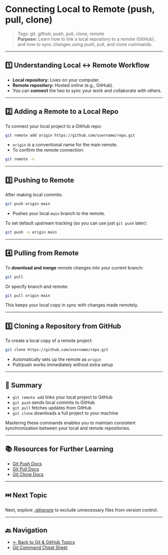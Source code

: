 # Connecting Local to Remote (push, pull, clone)

> Tags: git, github, push, pull, clone, remote  
> **Purpose:** Learn how to link a local repository to a remote (GitHub), and how to sync changes using push, pull, and clone commands.

---

## 1️⃣ Understanding Local ↔ Remote Workflow

- **Local repository:** Lives on your computer.  
- **Remote repository:** Hosted online (e.g., GitHub).  
- You can **connect** the two to sync your work and collaborate with others.

---

## 2️⃣ Adding a Remote to a Local Repo

To connect your local project to a GitHub repo:

```bash
git remote add origin https://github.com/username/repo.git
```

- `origin` is a conventional name for the main remote.
- To confirm the remote connection:

```bash
git remote -v
```

---

## 3️⃣ Pushing to Remote

After making local commits:

```bash
git push origin main
```

- Pushes your local `main` branch to the remote.

To set default upstream tracking (so you can use just `git push` later):

```bash
git push -u origin main
```

---

## 4️⃣ Pulling from Remote

To **download and merge** remote changes into your current branch:

```bash
git pull
```

Or specify branch and remote:

```bash
git pull origin main
```

This keeps your local copy in sync with changes made remotely.

---

## 5️⃣ Cloning a Repository from GitHub

To create a local copy of a remote project:

```bash
git clone https://github.com/username/repo.git
```

- Automatically sets up the remote as `origin`  
- Pull/push works immediately without extra setup

---

## 🧾 Summary

- `git remote add` links your local project to GitHub  
- `git push` sends local commits to GitHub  
- `git pull` fetches updates from GitHub  
- `git clone` downloads a full project to your machine  

Mastering these commands enables you to maintain consistent synchronization between your local and remote repositories.

---

## 📚 Resources for Further Learning

- [Git Push Docs](https://git-scm.com/docs/git-push)  
- [Git Pull Docs](https://git-scm.com/docs/git-pull)  
- [Git Clone Docs](https://git-scm.com/docs/git-clone)

---

## ⏭️ Next Topic

Next, explore [.gitignore](16-gitignore.md) to exclude unnecessary files from version control.

---

## 🔙 Navigation

- [← Back to Git & GitHub Topics](README.md)  
- [Git Command Cheat Sheet](cheat-sheet.md)
